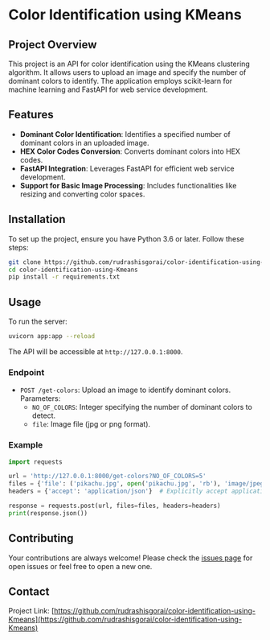 
# Color Identification using KMeans

## Project Overview

This project is an API for color identification using the KMeans clustering algorithm. It allows users to upload an image and specify the number of dominant colors to identify. The application employs scikit-learn for machine learning and FastAPI for web service development.

## Features

- **Dominant Color Identification**: Identifies a specified number of dominant colors in an uploaded image.
- **HEX Color Codes Conversion**: Converts dominant colors into HEX codes.
- **FastAPI Integration**: Leverages FastAPI for efficient web service development.
- **Support for Basic Image Processing**: Includes functionalities like resizing and converting color spaces.

## Installation

To set up the project, ensure you have Python 3.6 or later. Follow these steps:

```bash
git clone https://github.com/rudrashisgorai/color-identification-using-Kmeans.git
cd color-identification-using-Kmeans
pip install -r requirements.txt
```

## Usage

To run the server:

```bash
uvicorn app:app --reload
```

The API will be accessible at `http://127.0.0.1:8000`.

### Endpoint

- `POST /get-colors`: Upload an image to identify dominant colors. Parameters:
  - `NO_OF_COLORS`: Integer specifying the number of dominant colors to detect.
  - `file`: Image file (jpg or png format).

### Example

```python
import requests

url = 'http://127.0.0.1:8000/get-colors?NO_OF_COLORS=5'
files = {'file': ('pikachu.jpg', open('pikachu.jpg', 'rb'), 'image/jpeg')}  # Correct file and type
headers = {'accept': 'application/json'}  # Explicitly accept application/json

response = requests.post(url, files=files, headers=headers)  
print(response.json())
```

## Contributing

Your contributions are always welcome! Please check the [issues page](https://github.com/rudrashisgorai/color-identification-using-Kmeans/issues) for open issues or feel free to open a new one.

## Contact

Project Link: [https://github.com/rudrashisgorai/color-identification-using-Kmeans](https://github.com/rudrashisgorai/color-identification-using-Kmeans)

